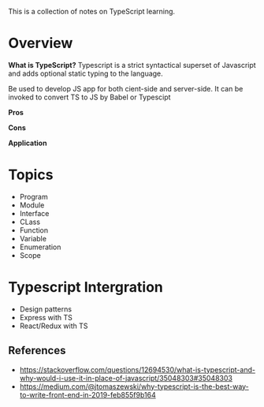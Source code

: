 This is a collection of notes on TypeScript learning.

# Overview
**What is TypeScript?**
Typescript is a strict syntactical superset of Javascript and adds optional static typing to the language.

Be used to develop JS app for both cient-side and server-side. It can be invoked to convert TS to JS by Babel or Typescipt

**Pros**

**Cons**

**Application**

# Topics

 - Program
 - Module
 - Interface
 - CLass
 - Function
 - Variable
 - Enumeration
 - Scope

# Typescript Intergration

 - Design patterns
 - Express with TS
 - React/Redux with TS

 ## References ##

 - https://stackoverflow.com/questions/12694530/what-is-typescript-and-why-would-i-use-it-in-place-of-javascript/35048303#35048303
 - https://medium.com/@jtomaszewski/why-typescript-is-the-best-way-to-write-front-end-in-2019-feb855f9b164

